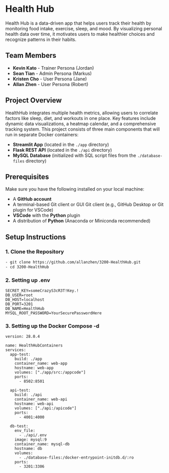 # Health Hub

Health Hub is a data-driven app that helps users track their health by monitoring food intake, exercise, sleep, and mood. By visualizing personal health data over time, it motivates users to make healthier choices and recognize patterns in their habits.

## Team Members
- **Kevin Kato** - Trainer Persona (Jordan)
- **Sean Tian** - Admin Persona (Markus)
- **Kristen Cho** - User Persona (Jane)
- **Allan Zhen** - User Persona (Robert)

## Project Overview

HealthHub integrates multiple health metrics, allowing users to correlate factors like sleep, diet, and workouts in one place. Key features include dynamic data visualizations, a heatmap calendar, and a comprehensive tracking system. This project consists of three main components that will run in separate Docker containers:

- **Streamlit App** (located in the `./app` directory)
- **Flask REST API** (located in the `./api` directory)
- **MySQL Database** (initialized with SQL script files from the `./database-files` directory)

## Prerequisites

Make sure you have the following installed on your local machine:
- A **GitHub account**
- A terminal-based Git client or GUI Git client (e.g., GitHub Desktop or Git plugin for VSCode)
- **VSCode** with the **Python** plugin
- A distribution of **Python** (Anaconda or Miniconda recommended)

## Setup Instructions

### 1. Clone the Repository
 
```bash
- git clone https://github.com/allanzhen/3200-HealthHub.git
- cd 3200-HealthHub
```

### 2. Setting up .env
```
SECRET_KEY=someCrazyS3cR3T!Key.!
DB_USER=root
DB_HOST=localhost
DB_PORT=3201
DB_NAME=HealthHub
MYSQL_ROOT_PASSWORD=YourSecurePasswordHere
```
### 3. Setting up the Docker Compose -d 
```
version: 28.0.4 

name: HealthHubContainers
services:
  app-test:
    build: ./app
    container_name: web-app
    hostname: web-app
    volumes: ["./app/src:/appcode"]
    ports:
      - 8502:8501

  api-test:
    build: ./api
    container_name: web-api
    hostname: web-api
    volumes: ["./api:/apicode"]
    ports:
      - 4001:4000

  db-test:
    env_file:
      - ./api/.env
    image: mysql:9
    container_name: mysql-db
    hostname: db
    volumes:
      - ./database-files:/docker-entrypoint-initdb.d/:ro
    ports:
      - 3201:3306
```
